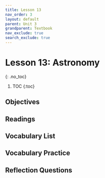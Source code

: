 ```yaml
---
title: Lesson 13
nav_order: 3
layout: default
parent: Unit 3
grandparent: Textbook
nav_exclude: true
search_exclude: true
---
```


# Lesson 13: Astronomy
{: .no_toc}

1. TOC
{:toc}

## Objectives

## Readings

## Vocabulary List

## Vocabulary Practice

## Reflection Questions